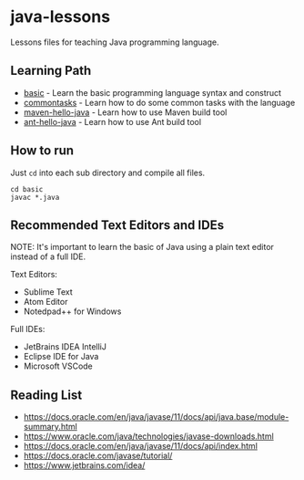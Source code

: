 # java-lessons

Lessons files for teaching Java programming language.

## Learning Path

* [basic](basic) - Learn the basic programming language syntax and construct
* [commontasks](commontasks) - Learn how to do some common tasks with the language
* [maven-hello-java](maven-hello-java) - Learn how to use Maven build tool
* [ant-hello-java](ant-hello-java) - Learn how to use Ant build tool

## How to run

Just `cd` into each sub directory and compile all files.

```
cd basic
javac *.java
```

## Recommended Text Editors and IDEs

NOTE: It's important to learn the basic of Java using a plain text editor instead of a full IDE.

Text Editors:

* Sublime Text
* Atom Editor
* Notedpad++ for Windows

Full IDEs:

* JetBrains IDEA IntelliJ
* Eclipse IDE for Java
* Microsoft VSCode

## Reading List

* https://docs.oracle.com/en/java/javase/11/docs/api/java.base/module-summary.html
* https://www.oracle.com/java/technologies/javase-downloads.html
* https://docs.oracle.com/en/java/javase/11/docs/api/index.html
* https://docs.oracle.com/javase/tutorial/
* https://www.jetbrains.com/idea/
